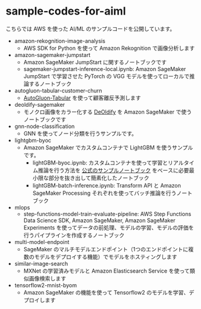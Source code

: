 # sample-codes-for-aiml
こちらでは AWS を使った AI/ML のサンプルコードを公開しています。

- amazon-rekognition-image-analysis
  - AWS SDK for Python を使って Amazon Rekognition で画像分析します
- amazon-sagemaker-jumpstart
  - Amazon SageMaker JumpStart に関するノートブックです
  - sagemaker-jumpstart-inference-local.ipynb: Amazon SageMaker JumpStart で学習させた PyTorch の VGG モデルを使ってローカルで推論するノートブック
- autogluon-tabular-customer-churn
  - [AutoGluon-Tabular](https://auto.gluon.ai/stable/tutorials/tabular_prediction/index.html) を使って顧客離反予測します
- deoldify-sagemaker
  - モノクロ画像をカラー化する [DeOldify](https://github.com/jantic/DeOldify) を Amazon SageMaker で使うノートブックです
- gnn-node-classification
  - GNN を使ってノード分類を行うサンプルです。
- lightgbm-byoc
  - Amazon SageMaker でカスタムコンテナで LightGBM を使うサンプルです。
    - lightGBM-byoc.ipynb: カスタムコンテナを使って学習とリアルタイム推論を行う方法を [公式のサンプルノートブック](https://github.com/aws-samples/amazon-sagemaker-script-mode/blob/master/lightgbm-byo/lightgbm-byo.ipynb) をベースに必要最小限な部分を抜き出して簡素化したノートブック
    - lightGBM-batch-inference.ipynb: Transform API と Amazon SageMaker Processing それぞれを使ってバッチ推論を行うノートブック
- mlops
  - step-functions-model-train-evaluate-pipeline: AWS Step Functions Data Science SDK, Amazon SageMaker, Amazon SageMaker Experiments を使ってデータの前処理、モデルの学習、モデルの評価を行うパイプラインを作成するノートブック
- multi-model-endpoint
  - SageMaker のマルチモデルエンドポイント（1つのエンドポイントに複数のモデルをデプロイする機能）でモデルをホスティングします
- similar-image-search
  - MXNet の学習済みモデルと Amazon Elasticsearch Service を使って類似画像検索します
- tensorflow2-mnist-byom
  - Amazon SageMaker の機能を使って Tensorflow2 のモデルを学習、デプロイします
